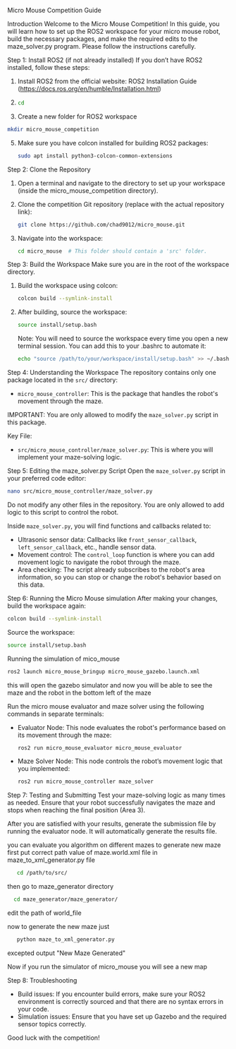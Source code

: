 Micro Mouse Competition Guide

Introduction
Welcome to the Micro Mouse Competition! In this guide, you will learn how to set up the ROS2 workspace for your micro mouse robot, build the necessary packages, and make the required edits to the maze_solver.py program. Please follow the instructions carefully.

Step 1: Install ROS2 (if not already installed)
If you don’t have ROS2 installed, follow these steps:

1. Install ROS2 from the official website: ROS2 Installation Guide (https://docs.ros.org/en/humble/Installation.html)
2. ```bash
   cd
   ```
3.  Create a new folder for ROS2 workspace
   ```bash
   mkdir micro_mouse_competition
   ```
   
5. Make sure you have colcon installed for building ROS2 packages:

   ```bash
   sudo apt install python3-colcon-common-extensions
   ```

Step 2: Clone the Repository
1. Open a terminal and navigate to the directory to set up your workspace (inside the micro_mouse_competition directory).
2. Clone the competition Git repository (replace <repo-link> with the actual repository link):

   ```bash
   git clone https://github.com/chad9012/micro_mouse.git
   ```

3. Navigate into the workspace:

   ```bash
   cd micro_mouse  # This folder should contain a 'src' folder.
   ```

Step 3: Build the Workspace
Make sure you are in the root of the workspace directory.

1. Build the workspace using colcon:

   ```bash
   colcon build --symlink-install 
   ```

2. After building, source the workspace:

   ```bash
   source install/setup.bash
   ```

   Note: You will need to source the workspace every time you open a new terminal session. You can add this to your .bashrc to automate it:

   ```bash
   echo "source /path/to/your/workspace/install/setup.bash" >> ~/.bashrc
   ```

Step 4: Understanding the Workspace
The repository contains only one package located in the `src/` directory:

- `micro_mouse_controller`: This is the package that handles the robot's movement through the maze.

IMPORTANT: You are only allowed to modify the `maze_solver.py` script in this package.

Key File:
- `src/micro_mouse_controller/maze_solver.py`: This is where you will implement your maze-solving logic.

Step 5: Editing the maze_solver.py Script
Open the `maze_solver.py` script in your preferred code editor:

   ```bash
   nano src/micro_mouse_controller/maze_solver.py
   ```

Do not modify any other files in the repository. You are only allowed to add logic to this script to control the robot.

Inside `maze_solver.py`, you will find functions and callbacks related to:

- Ultrasonic sensor data: Callbacks like `front_sensor_callback`, `left_sensor_callback`, etc., handle sensor data.
- Movement control: The `control_loop` function is where you can add movement logic to navigate the robot through the maze.
- Area checking: The script already subscribes to the robot's area information, so you can stop or change the robot's behavior based on this data.

Step 6: Running the Micro Mouse simulation
After making your changes, build the workspace again:

   ```bash
   colcon build --symlink-install 
   ```

Source the workspace:

   ```bash
   source install/setup.bash
   ```
Running the simulation of mico_mouse
```bash
ros2 launch micro_mouse_bringup micro_mouse_gazebo.launch.xml
```
this will open the gazebo simulator and now you will be able to see the maze and the robot in the bottom left of the maze 

Run the micro mouse evaluator and maze solver using the following commands in separate terminals:

- Evaluator Node: This node evaluates the robot's performance based on its movement through the maze:

   ```bash
   ros2 run micro_mouse_evaluator micro_mouse_evaluator 
   ```

- Maze Solver Node: This node controls the robot’s movement logic that you implemented:

   ```bash
   ros2 run micro_mouse_controller maze_solver
   ```

Step 7: Testing and Submitting
Test your maze-solving logic as many times as needed. Ensure that your robot successfully navigates the maze and stops when reaching the final position (Area 3).

After you are satisfied with your results, generate the submission file by running the evaluator node. It will automatically generate the results file.

you can evaluate you algorithm on different mazes 
to generate new maze 
first put correct path value of maze.world.xml file in maze_to_xml_generator.py file 
```bash
   cd /path/to/src/
```
then go to maze_generator directory
```bash
  cd maze_generator/maze_generator/
```
edit the path of world_file 

now to generate the new maze just 
```bash
   python maze_to_xml_generator.py
```
excepted output "New Maze Generated"

Now if you run the simulator of micro_mouse you will see a new map


Step 8: Troubleshooting
- Build issues: If you encounter build errors, make sure your ROS2 environment is correctly sourced and that there are no syntax errors in your code.
- Simulation issues: Ensure that you have set up Gazebo and the required sensor topics correctly.

Good luck with the competition!
